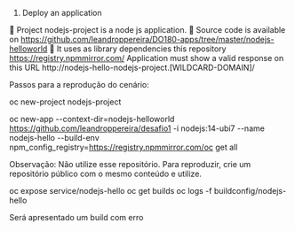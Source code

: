 1.	Deploy an application

	Project nodejs-project is a node js application. 
	Source code is available on https://github.com/leandroppereira/DO180-apps/tree/master/nodejs-helloworld
	It uses as library dependencies this repository https://registry.npmmirror.com/
Application must show a valid response on this URL http://nodejs-hello-nodejs-project.[WILDCARD-DOMAIN]/  

Passos para a reprodução do cenário:

oc new-project nodejs-project

oc new-app  --context-dir=nodejs-helloworld https://github.com/leandroppereira/desafio1 -i nodejs:14-ubi7 --name nodejs-hello --build-env npm_config_registry=https://registry.npmmirror.com/oc get all

Observação: Não utilize esse repositório. Para reproduzir, crie um repositório público com o mesmo conteúdo e utilize.

oc expose service/nodejs-hello
oc get builds
oc logs -f buildconfig/nodejs-hello

Será apresentado um build com erro
